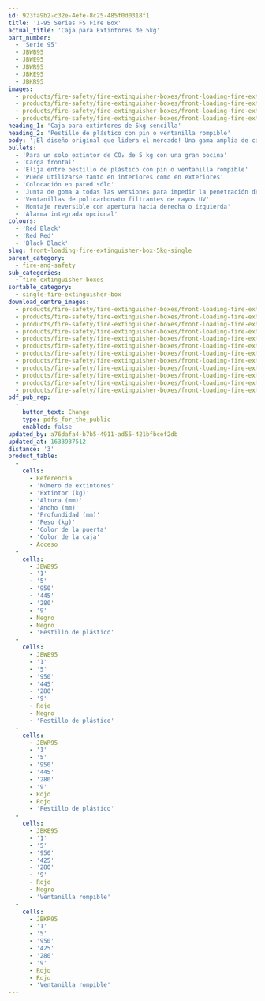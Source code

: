 ```yaml
---
id: 923fa9b2-c32e-4efe-8c25-485f0d0318f1
title: '1-95 Series FS Fire Box'
actual_title: 'Caja para Extintores de 5kg'
part_number:
  - 'Serie 95'
  - JBWB95
  - JBWE95
  - JBWR95
  - JBKE95
  - JBKR95
images:
  - products/fire-safety/fire-extinguisher-boxes/front-loading-fire-extinguisher-boxes/95/images-lr/Product_Image_776x776_(518x518_focus_area)-JBKE95_01.jpg
  - products/fire-safety/fire-extinguisher-boxes/front-loading-fire-extinguisher-boxes/95/images-lr/Product_Image_776x776_(518x518_focus_area)-JBKE95_02.jpg
  - products/fire-safety/fire-extinguisher-boxes/front-loading-fire-extinguisher-boxes/95/images-lr/Product_Image_776x776_(518x518_focus_area)-JBKR95_01.jpg
  - products/fire-safety/fire-extinguisher-boxes/front-loading-fire-extinguisher-boxes/95/images-lr/Product_Image_776x776_(518x518_focus_area)-JBKR95_02.jpg
heading_1: 'Caja para extintores de 5kg sencilla'
heading_2: 'Pestillo de plástico con pin o ventanilla rompible'
body: '¡El diseño original que lidera el mercado! Una gama amplia de cajas para extintores de carga frontal para rápido acceso en situación de emergencia.'
bullets:
  - 'Para un solo extintor de CO₂ de 5 kg con una gran bocina'
  - 'Carga frontal'
  - 'Elija entre pestillo de plástico con pin o ventanilla rompible'
  - 'Puede utilizarse tanto en interiores como en exteriores'
  - 'Colocación en pared sólo'
  - 'Junta de goma a todas las versiones para impedir la penetración de agua y polvo'
  - 'Ventanillas de policarbonato filtrantes de rayos UV'
  - 'Montaje reversible con apertura hacia derecha o izquierda'
  - 'Alarma integrada opcional'
colours:
  - 'Red Black'
  - 'Red Red'
  - 'Black Black'
slug: front-loading-fire-extinguisher-box-5kg-single
parent_category:
  - fire-and-safety
sub_categories:
  - fire-extinguisher-boxes
sortable_category:
  - single-fire-extinguisher-box
download_centre_images:
  - products/fire-safety/fire-extinguisher-boxes/front-loading-fire-extinguisher-boxes/95/images-hr/JBKE95_001.jpg
  - products/fire-safety/fire-extinguisher-boxes/front-loading-fire-extinguisher-boxes/95/images-hr/JBKE95_002.jpg
  - products/fire-safety/fire-extinguisher-boxes/front-loading-fire-extinguisher-boxes/95/images-hr/JBKE95_003.jpg
  - products/fire-safety/fire-extinguisher-boxes/front-loading-fire-extinguisher-boxes/95/images-hr/JBKE95_004.jpg
  - products/fire-safety/fire-extinguisher-boxes/front-loading-fire-extinguisher-boxes/95/images-hr/JBKR95_001.jpg
  - products/fire-safety/fire-extinguisher-boxes/front-loading-fire-extinguisher-boxes/95/images-hr/JBKR95_002.jpg
  - products/fire-safety/fire-extinguisher-boxes/front-loading-fire-extinguisher-boxes/95/images-hr/JBKR95_003.jpg
  - products/fire-safety/fire-extinguisher-boxes/front-loading-fire-extinguisher-boxes/95/images-hr/JBKR95_004.jpg
  - products/fire-safety/fire-extinguisher-boxes/front-loading-fire-extinguisher-boxes/95/images-hr/JBWE95_001.jpg
  - products/fire-safety/fire-extinguisher-boxes/front-loading-fire-extinguisher-boxes/95/images-hr/JBWE95_002.jpg
  - products/fire-safety/fire-extinguisher-boxes/front-loading-fire-extinguisher-boxes/95/images-hr/JBWE95_003.jpg
  - products/fire-safety/fire-extinguisher-boxes/front-loading-fire-extinguisher-boxes/95/images-hr/JBWE95_004.jpg
pdf_pub_rep:
  -
    button_text: Change
    type: pdfs_for_the_public
    enabled: false
updated_by: a76dafa4-b7b5-4911-ad55-421bfbcef2db
updated_at: 1633937512
distance: '3'
product_table:
  -
    cells:
      - Referencia
      - 'Número de extintores'
      - 'Extintor (kg)'
      - 'Altura (mm)'
      - 'Ancho (mm)'
      - 'Profundidad (mm)'
      - 'Peso (kg)'
      - 'Color de la puerta'
      - 'Color de la caja'
      - Acceso
  -
    cells:
      - JBWB95
      - '1'
      - '5'
      - '950'
      - '445'
      - '280'
      - '9'
      - Negro
      - Negro
      - 'Pestillo de plástico'
  -
    cells:
      - JBWE95
      - '1'
      - '5'
      - '950'
      - '445'
      - '280'
      - '9'
      - Rojo
      - Negro
      - 'Pestillo de plástico'
  -
    cells:
      - JBWR95
      - '1'
      - '5'
      - '950'
      - '445'
      - '280'
      - '9'
      - Rojo
      - Rojo
      - 'Pestillo de plástico'
  -
    cells:
      - JBKE95
      - '1'
      - '5'
      - '950'
      - '425'
      - '280'
      - '9'
      - Rojo
      - Negro
      - 'Ventanilla rompible'
  -
    cells:
      - JBKR95
      - '1'
      - '5'
      - '950'
      - '425'
      - '280'
      - '9'
      - Rojo
      - Rojo
      - 'Ventanilla rompible'
---
```

